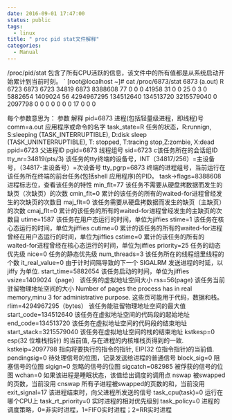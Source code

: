 ```yaml
---
date: 2016-09-01 17:47:00
status: public
tags:
  - linux
title: " proc pid stat文件解释"
categories:
  - Manual
---
```


 /proc/pid/stat
包含了所有CPU活跃的信息，该文件中的所有值都是从系统启动开始累计到当前时刻。
`
	[root@localhost ~]# cat /proc/6873/stat
	6873 (a.out) R 6723 6873 6723 34819 6873 8388608 77 0 0 0 41958 31 0 0 25 0 3 0 5882654 1409024 56 4294967295 134512640 134513720 3215579040 0 2097798 0 0 0 0 0 0 0 17 0 0 0

每个参数意思为：
参数 解释
pid=6873 进程(包括轻量级进程，即线程)号
comm=a.out 应用程序或命令的名字
task_state=R 任务的状态，R:runnign, S:sleeping (TASK_INTERRUPTIBLE), D:disk sleep (TASK_UNINTERRUPTIBLE), T: stopped, T:tracing stop,Z:zombie, X:dead
ppid=6723 父进程ID
pgid=6873 线程组号
sid=6723 c该任务所在的会话组ID
tty_nr=34819(pts/3) 该任务的tty终端的设备号，INT（34817/256）=主设备号，（34817-主设备号）=次设备号
tty_pgrp=6873 终端的进程组号，当前运行在该任务所在终端的前台任务(包括shell 应用程序)的PID。
task->flags=8388608 进程标志位，查看该任务的特性
min_flt=77 该任务不需要从硬盘拷数据而发生的缺页（次缺页）的次数
cmin_flt=0 累计的该任务的所有的waited-for进程曾经发生的次缺页的次数目
maj_flt=0 该任务需要从硬盘拷数据而发生的缺页（主缺页）的次数
cmaj_flt=0 累计的该任务的所有的waited-for进程曾经发生的主缺页的次数目
utime=1587 该任务在用户态运行的时间，单位为jiffies
stime=1 该任务在核心态运行的时间，单位为jiffies
cutime=0 累计的该任务的所有的waited-for进程曾经在用户态运行的时间，单位为jiffies
cstime=0 累计的该任务的所有的waited-for进程曾经在核心态运行的时间，单位为jiffies
priority=25 任务的动态优先级
nice=0 任务的静态优先级
num_threads=3 该任务所在的线程组里线程的个数
it_real_value=0 由于计时间隔导致的下一个 SIGALRM 发送进程的时延，以 jiffy 为单位.
start_time=5882654 该任务启动的时间，单位为jiffies
vsize=1409024（page） 该任务的虚拟地址空间大小
rss=56(page) 该任务当前驻留物理地址空间的大小
Number of pages the process has in real memory,minu 3 for administrative purpose.
这些页可能用于代码，数据和栈。
rlim=4294967295（bytes） 该任务能驻留物理地址空间的最大值
start_code=134512640 该任务在虚拟地址空间的代码段的起始地址
end_code=134513720 该任务在虚拟地址空间的代码段的结束地址
start_stack=3215579040 该任务在虚拟地址空间的栈的结束地址
kstkesp=0 esp(32 位堆栈指针) 的当前值, 与在进程的内核堆栈页得到的一致.
kstkeip=2097798 指向将要执行的指令的指针, EIP(32 位指令指针)的当前值.
pendingsig=0 待处理信号的位图，记录发送给进程的普通信号
block_sig=0 阻塞信号的位图
sigign=0 忽略的信号的位图
sigcatch=082985 被俘获的信号的位图
wchan=0 如果该进程是睡眠状态，该值给出调度的调用点
nswap 被swapped的页数，当前没用
cnswap 所有子进程被swapped的页数的和，当前没用
exit_signal=17 该进程结束时，向父进程所发送的信号
task_cpu(task)=0 运行在哪个CPU上
task_rt_priority=0 实时进程的相对优先级别
task_policy=0 进程的调度策略，0=非实时进程，1=FIFO实时进程；2=RR实时进程
